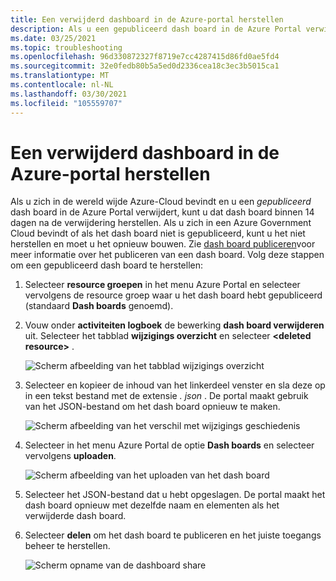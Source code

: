 ```yaml
---
title: Een verwijderd dashboard in de Azure-portal herstellen
description: Als u een gepubliceerd dash board in de Azure Portal verwijdert, kunt u het dash board herstellen.
ms.date: 03/25/2021
ms.topic: troubleshooting
ms.openlocfilehash: 96d330872327f8719e7cc4287415d86fd0ae5fd4
ms.sourcegitcommit: 32e0fedb80b5a5ed0d2336cea18c3ec3b5015ca1
ms.translationtype: MT
ms.contentlocale: nl-NL
ms.lasthandoff: 03/30/2021
ms.locfileid: "105559707"
---
```

# <a name="recover-a-deleted-dashboard-in-the-azure-portal"></a>Een verwijderd dashboard in de Azure-portal herstellen

Als u zich in de wereld wijde Azure-Cloud bevindt en u een _gepubliceerd_ dash board in de Azure Portal verwijdert, kunt u dat dash board binnen 14 dagen na de verwijdering herstellen. Als u zich in een Azure Government Cloud bevindt of als het dash board niet is gepubliceerd, kunt u het niet herstellen en moet u het opnieuw bouwen. Zie [dash board publiceren](azure-portal-dashboard-share-access.md#publish-a-dashboard)voor meer informatie over het publiceren van een dash board. Volg deze stappen om een gepubliceerd dash board te herstellen:

1. Selecteer **resource groepen** in het menu Azure Portal en selecteer vervolgens de resource groep waar u het dash board hebt gepubliceerd (standaard **Dash boards** genoemd).

1. Vouw onder **activiteiten logboek** de bewerking **dash board verwijderen** uit. Selecteer het tabblad **wijzigings overzicht** en selecteer **\<deleted resource\>** .

    ![Scherm afbeelding van het tabblad wijzigings overzicht](media/recover-shared-deleted-dashboard/change-history-tab.png)

1. Selecteer en kopieer de inhoud van het linkerdeel venster en sla deze op in een tekst bestand met de extensie _. json_ . De portal maakt gebruik van het JSON-bestand om het dash board opnieuw te maken.

    ![Scherm afbeelding van het verschil met wijzigings geschiedenis](media/recover-shared-deleted-dashboard/change-history-diff.png)

1. Selecteer in het menu Azure Portal de optie **Dash boards** en selecteer vervolgens **uploaden**.

    ![Scherm afbeelding van het uploaden van het dash board](media/recover-shared-deleted-dashboard/dashboard-upload.png)

1. Selecteer het JSON-bestand dat u hebt opgeslagen. De portal maakt het dash board opnieuw met dezelfde naam en elementen als het verwijderde dash board.

1. Selecteer **delen** om het dash board te publiceren en het juiste toegangs beheer te herstellen.

    ![Scherm opname van de dashboard share](media/recover-shared-deleted-dashboard/dashboard-share.png)
